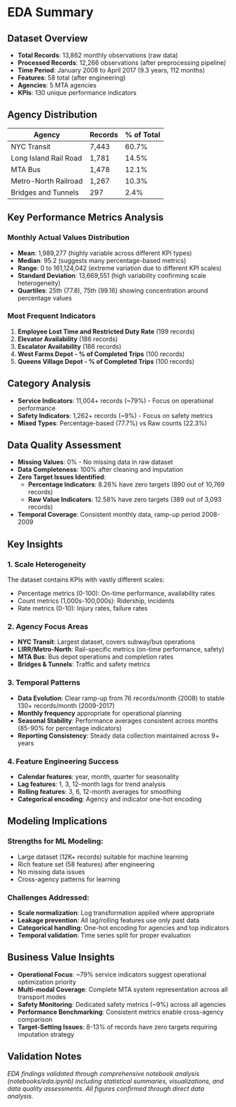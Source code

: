 # EDA Summary

## Dataset Overview
- **Total Records**: 13,862 monthly observations (raw data)
- **Processed Records**: 12,266 observations (after preprocessing pipeline)
- **Time Period**: January 2008 to April 2017 (9.3 years, 112 months)
- **Features**: 58 total (after engineering)
- **Agencies**: 5 MTA agencies
- **KPIs**: 130 unique performance indicators

## Agency Distribution
| Agency | Records | % of Total |
|--------|---------|------------|
| NYC Transit | 7,443 | 60.7% |
| Long Island Rail Road | 1,781 | 14.5% |
| MTA Bus | 1,478 | 12.1% |
| Metro-North Railroad | 1,267 | 10.3% |
| Bridges and Tunnels | 297 | 2.4% |

## Key Performance Metrics Analysis

### Monthly Actual Values Distribution
- **Mean**: 1,989,277 (highly variable across different KPI types)
- **Median**: 95.2 (suggests many percentage-based metrics)
- **Range**: 0 to 161,124,042 (extreme variation due to different KPI scales)
- **Standard Deviation**: 13,669,551 (high variability confirming scale heterogeneity)
- **Quartiles**: 25th (77.8), 75th (99.16) showing concentration around percentage values

### Most Frequent Indicators
1. **Employee Lost Time and Restricted Duty Rate** (199 records)
2. **Elevator Availability** (186 records)
3. **Escalator Availability** (186 records)
4. **West Farms Depot - % of Completed Trips** (100 records)
5. **Queens Village Depot - % of Completed Trips** (100 records)

## Category Analysis
- **Service Indicators**: 11,004+ records (~79%) - Focus on operational performance
- **Safety Indicators**: 1,262+ records (~9%) - Focus on safety metrics
- **Mixed Types**: Percentage-based (77.7%) vs Raw counts (22.3%)

## Data Quality Assessment
- **Missing Values**: 0% - No missing data in raw dataset
- **Data Completeness**: 100% after cleaning and imputation
- **Zero Target Issues Identified**:
  - **Percentage Indicators**: 8.26% have zero targets (890 out of 10,769 records)
  - **Raw Value Indicators**: 12.58% have zero targets (389 out of 3,093 records)
- **Temporal Coverage**: Consistent monthly data, ramp-up period 2008-2009

## Key Insights

### 1. **Scale Heterogeneity**
The dataset contains KPIs with vastly different scales:
- Percentage metrics (0-100): On-time performance, availability rates
- Count metrics (1,000s-100,000s): Ridership, incidents
- Rate metrics (0-10): Injury rates, failure rates

### 2. **Agency Focus Areas**
- **NYC Transit**: Largest dataset, covers subway/bus operations
- **LIRR/Metro-North**: Rail-specific metrics (on-time performance, safety)
- **MTA Bus**: Bus depot operations and completion rates
- **Bridges & Tunnels**: Traffic and safety metrics

### 3. **Temporal Patterns**
- **Data Evolution**: Clear ramp-up from 76 records/month (2008) to stable 130+ records/month (2009-2017)
- **Monthly frequency** appropriate for operational planning
- **Seasonal Stability**: Performance averages consistent across months (85-90% for percentage indicators)
- **Reporting Consistency**: Steady data collection maintained across 9+ years

### 4. **Feature Engineering Success**
- **Calendar features**: year, month, quarter for seasonality
- **Lag features**: 1, 3, 12-month lags for trend analysis
- **Rolling features**: 3, 6, 12-month averages for smoothing
- **Categorical encoding**: Agency and indicator one-hot encoding

## Modeling Implications

### Strengths for ML Modeling:
- Large dataset (12K+ records) suitable for machine learning
- Rich feature set (58 features) after engineering
- No missing data issues
- Cross-agency patterns for learning

### Challenges Addressed:
- **Scale normalization**: Log transformation applied where appropriate
- **Leakage prevention**: All lag/rolling features use only past data
- **Categorical handling**: One-hot encoding for agencies and top indicators
- **Temporal validation**: Time series split for proper evaluation

## Business Value Insights
- **Operational Focus**: ~79% service indicators suggest operational optimization priority
- **Multi-modal Coverage**: Complete MTA system representation across all transport modes
- **Safety Monitoring**: Dedicated safety metrics (~9%) across all agencies
- **Performance Benchmarking**: Consistent metrics enable cross-agency comparison
- **Target-Setting Issues**: 8-13% of records have zero targets requiring imputation strategy

## Validation Notes
*EDA findings validated through comprehensive notebook analysis (notebooks/eda.ipynb) including statistical summaries, visualizations, and data quality assessments. All figures confirmed through direct data analysis.*
